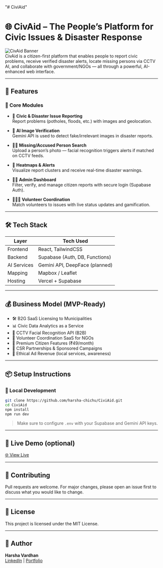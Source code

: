 "# CiviAid" 

# 🌐 CivAid – The People’s Platform for Civic Issues & Disaster Response

![CivAid Banner](https://img.shields.io/badge/Civic-Tech-OpenSource-brightgreen)  
CivAid is a citizen-first platform that enables people to report civic problems, receive verified disaster alerts, locate missing persons via CCTV AI, and collaborate with government/NGOs — all through a powerful, AI-enhanced web interface.

---

## 🚀 Features

### 🧩 Core Modules
- 📝 **Civic & Disaster Issue Reporting**  
  Report problems (potholes, floods, etc.) with images and geolocation.

- 🧠 **AI Image Verification**  
  Gemini API is used to detect fake/irrelevant images in disaster reports.

- 🧍‍♂️ **Missing/Accused Person Search**  
  Upload a person’s photo — facial recognition triggers alerts if matched on CCTV feeds.

- 📍 **Heatmaps & Alerts**  
  Visualize report clusters and receive real-time disaster warnings.

- 🧑‍💼 **Admin Dashboard**  
  Filter, verify, and manage citizen reports with secure login (Supabase Auth).

- 🧑‍🤝‍🧑 **Volunteer Coordination**  
  Match volunteers to issues with live status updates and gamification.

---

## 🛠️ Tech Stack

| Layer       | Tech Used                     |
|-------------|-------------------------------|
| Frontend    | React, TailwindCSS            |
| Backend     | Supabase (Auth, DB, Functions)|
| AI Services | Gemini API, DeepFace (planned)|
| Mapping     | Mapbox / Leaflet              |
| Hosting     | Vercel + Supabase             |

---

## 💰 Business Model (MVP-Ready)

- 🛠️ B2G SaaS Licensing to Municipalities
- 📊 Civic Data Analytics as a Service
- 🔐 CCTV Facial Recognition API (B2B)
- 🚀 Volunteer Coordination SaaS for NGOs
- 💎 Premium Citizen Features (₹49/month)
- 🧾 CSR Partnerships & Sponsored Campaigns
- 📣 Ethical Ad Revenue (local services, awareness)

---

## 📦 Setup Instructions

### 🔧 Local Development

```bash
git clone https://github.com/harsha-chichu/CiviAid.git
cd CiviAid
npm install
npm run dev
```

> Make sure to configure `.env` with your Supabase and Gemini API keys.

---

## 🧪 Live Demo (optional)
[🌐 View Live](https://your-demo-link.vercel.app)

---

## 🤝 Contributing

Pull requests are welcome. For major changes, please open an issue first to discuss what you would like to change.

---

## 📄 License

This project is licensed under the MIT License.

---

## 👤 Author

**Harsha Vardhan**  
[LinkedIn](https://linkedin.com/in/yourprofile) | [Portfolio](https://your-portfolio.com)
